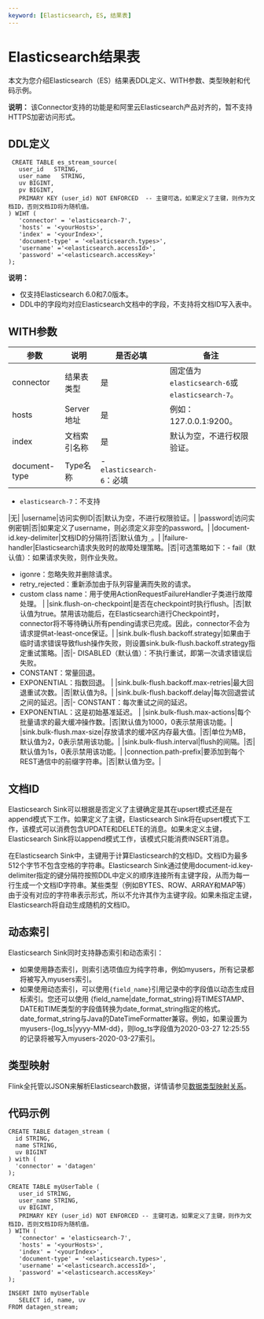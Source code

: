 ```yaml
---
keyword: [Elasticsearch, ES, 结果表]
---
```


# Elasticsearch结果表

本文为您介绍Elasticsearch（ES）结果表DDL定义、WITH参数、类型映射和代码示例。

**说明：** 该Connector支持的功能是和阿里云Elasticsearch产品对齐的，暂不支持HTTPS加密访问形式。

## DDL定义

```
 CREATE TABLE es_stream_source(
   user_id   STRING,
   user_name   STRING,
   uv BIGINT,
   pv BIGINT,
   PRIMARY KEY (user_id) NOT ENFORCED  -- 主键可选，如果定义了主键，则作为文档ID，否则文档ID将为随机值。
) WIHT (
   'connector' = 'elasticsearch-7',
   'hosts' = '<yourHosts>',
   'index' = '<yourIndex>',
   'document-type' = '<elasticsearch.types>',
   'username' ='<elasticsearch.accessId>',
   'password' ='<elasticsearch.accessKey>'
);
```

**说明：**

-   仅支持Elasticsearch 6.0和7.0版本。
-   DDL中的字段均对应Elasticsearch文档中的字段，不支持将文档ID写入表中。

## WITH参数

|参数|说明|是否必填|备注|
|--|--|----|--|
|connector|结果表类型|是|固定值为`elasticsearch-6`或`elasticsearch-7`。|
|hosts|Server地址|是|例如：127.0.0.1:9200。|
|index|文档索引名称|是|默认为空，不进行权限验证。|
|document-type|Type名称|-   `elasticsearch-6`：必填
-   `elasticsearch-7`：不支持

|无|
|username|访问实例ID|否|默认为空，不进行权限验证。|
|password|访问实例密钥|否|如果定义了username，则必须定义非空的password。|
|document-id.key-delimiter|文档ID的分隔符|否|默认值为`_`。|
|failure-handler|Elasticsearch请求失败时的故障处理策略。|否|可选策略如下：-   fail（默认值）：如果请求失败，则作业失败。
-   igonre：忽略失败并删除请求。
-   retry\_rejected：重新添加由于队列容量满而失败的请求。
-   custom class name：用于使用ActionRequestFailureHandler子类进行故障处理。 |
|sink.flush-on-checkpoint|是否在checkpoint时执行flush。|否|默认值为true。禁用该功能后，在Elasticsearch进行Checkpoint时，connector将不等待确认所有pending请求已完成。因此，connector不会为请求提供at-least-once保证。|
|sink.bulk-flush.backoff.strategy|如果由于临时请求错误导致flush操作失败，则设置sink.bulk-flush.backoff.strategy指定重试策略。|否|-   DISABLED（默认值）：不执行重试，即第一次请求错误后失败。
-   CONSTANT：常量回退。
-   EXPONENTIAL：指数回退。 |
|sink.bulk-flush.backoff.max-retries|最大回退重试次数。|否|默认值为8。|
|sink.bulk-flush.backoff.delay|每次回退尝试之间的延迟。|否|-   CONSTANT：每次重试之间的延迟。
-   EXPONENTIAL：这是初始基准延迟。 |
|sink.bulk-flush.max-actions|每个批量请求的最大缓冲操作数。|否|默认值为1000，0表示禁用该功能。|
|sink.bulk-flush.max-size|存放请求的缓冲区内存最大值。|否|单位为MB，默认值为2，0表示禁用该功能。|
|sink.bulk-flush.interval|flush的间隔。|否|默认值为1s，0表示禁用该功能。|
|connection.path-prefix|要添加到每个REST通信中的前缀字符串。|否|默认值为空。|

## 文档ID

Elasticsearch Sink可以根据是否定义了主键确定是其在upsert模式还是在append模式下工作。如果定义了主键，Elasticsearch Sink将在upsert模式下工作，该模式可以消费包含UPDATE和DELETE的消息。如果未定义主键，Elasticsearch Sink将以append模式工作，该模式只能消费INSERT消息。

在Elasticsearch Sink中，主键用于计算Elasticsearch的文档ID。文档ID为最多512个字节不包含空格的字符串。Elasticsearch Sink通过使用document-id.key-delimiter指定的键分隔符按照DDL中定义的顺序连接所有主键字段，从而为每一行生成一个文档ID字符串。某些类型（例如BYTES、ROW、ARRAY和MAP等）由于没有对应的字符串表示形式，所以不允许其作为主键字段。如果未指定主键，Elasticsearch将自动生成随机的文档ID。

## 动态索引

Elasticsearch Sink同时支持静态索引和动态索引：

-   如果使用静态索引，则索引选项值应为纯字符串，例如myusers，所有记录都将被写入myusers索引。
-   如果使用动态索引，可以使用`{field_name}`引用记录中的字段值以动态生成目标索引。您还可以使用 \{field\_name\|date\_format\_string\}将TIMESTAMP、DATE和TIME类型的字段值转换为date\_format\_string指定的格式。date\_format\_string与Java的DateTimeFormatter兼容。例如，如果设置为myusers-\{log\_ts\|yyyy-MM-dd\}，则log\_ts字段值为2020-03-27 12:25:55的记录将被写入myusers-2020-03-27索引。

## 类型映射

Flink全托管以JSON来解析Elasticsearch数据，详情请参见[数据类型映射关系](https://ci.apache.org/projects/flink/flink-docs-master/zh/dev/table/connectors/formats/json.html)。

## 代码示例

```
CREATE TABLE datagen_stream (
  id STRING, 
  name STRING,
  uv BIGINT
) with (
  'connector' = 'datagen'
);

CREATE TABLE myUserTable (
   user_id STRING,
   user_name STRING,
   uv BIGINT,
   PRIMARY KEY (user_id) NOT ENFORCED -- 主键可选，如果定义了主键，则作为文档ID，否则文档ID将为随机值。
) WITH (
   'connector' = 'elasticsearch-7',
   'hosts' = '<yourHosts>',
   'index' = '<yourIndex>',
   'document-type' = '<elasticsearch.types>',
   'username' ='<elasticsearch.accessId>',
   'password' ='<elasticsearch.accessKey>'
);

INSERT INTO myUserTable
   SELECT id, name, uv
FROM datagen_stream;
```

